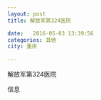 ```yaml
--- 
layout: post 
title: 解放军第324医院

date:   2016-05-03 13:39:56 
categories: 其他  
city: 重庆
  
--- 
```

   
解放军第324医院

信息

